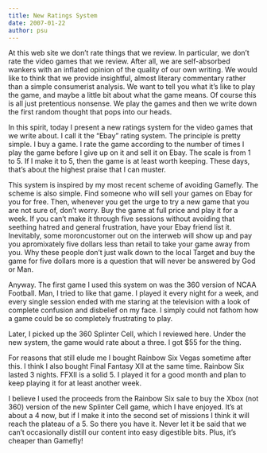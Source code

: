 ```yaml
---
title: New Ratings System
date: 2007-01-22
author: psu
---
```


At this web site we don’t rate things that we review. In particular, we don’t rate the video games that we review. After all, we are self-absorbed wankers with an inflated opinion of the quality of our own writing. We would like to think that we provide insightful, almost literary commentary rather than a simple consumerist analysis. We want to tell you what it’s like to play the game, and maybe a little bit about what the game means. Of course this is all just pretentious nonsense. We play the games and then we write down the first random thought that pops into our heads.

In this spirit, today I present a new ratings system for the video games that we write about. I call it the “Ebay” rating system. The principle is pretty simple. I buy a game. I rate the game according to the number of times I play the game before I give up on it and sell it on Ebay. The scale is from 1 to 5. If I make it to 5, then the game is at least worth keeping. These days, that’s about the highest praise that I can muster.

This system is inspired by my most recent scheme of avoiding Gamefly. The scheme is also simple. Find someone who will sell your games on Ebay for you for free. Then, whenever you get the urge to try a new game that you are not sure of, don’t worry. Buy the game at full price and play it for a week. If you can’t make it through five sessions without avoiding that seething hatred and general frustration, have your Ebay friend list it. Inevitably, some moroncustomer out on the interweb will show up and pay you apromixately five dollars less than retail to take your game away from you. Why these people don’t just walk down to the local Target and buy the game for five dollars more is a question that will never be answered by God or Man.

Anyway. The first game I used this system on was the 360 version of NCAA Football. Man, I tried to like that game. I played it every night for a week, and every single session ended with me staring at the television with a look of complete confusion and disbelief on my face. I simply could not fathom how a game could be so completely frustrating to play.

Later, I picked up the 360 Splinter Cell, which I reviewed here. Under the new system, the game would rate about a three. I got $55 for the thing.

For reasons that still elude me I bought Rainbow Six Vegas sometime after this. I think I also bought Final Fantasy XII at the same time. Rainbow Six lasted 3 nights. FFXII is a solid 5. I played it for a good month and plan to keep playing it for at least another week.

I believe I used the proceeds from the Rainbow Six sale to buy the Xbox (not 360) version of the new Splinter Cell game, which I have enjoyed. It’s at about a 4 now, but if I make it into the second set of missions I think it will reach the plateau of a 5.
So there you have it. Never let it be said that we can’t occasionally distill our content into easy digestible bits. Plus, it’s cheaper than Gamefly!
